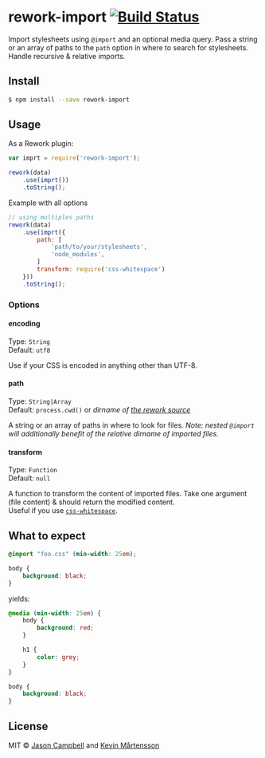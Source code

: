 # rework-import [![Build Status](http://img.shields.io/travis/reworkcss/rework-import.svg?style=flat)](https://travis-ci.org/reworkcss/rework-import)

Import stylesheets using `@import` and an optional media query. Pass a string or
an array of paths to the `path` option in where to search for stylesheets.
Handle recursive & relative imports.

## Install

```bash
$ npm install --save rework-import
```

## Usage

As a Rework plugin:

```js
var imprt = require('rework-import');

rework(data)
    .use(imprt())
    .toString();
```

Example with all options

```js
// using multiples paths
rework(data)
    .use(imprt({
        path: [
            'path/to/your/stylesheets',
            'node_modules',
        ]
        transform: require('css-whitespace')
    }))
    .toString();
```

### Options

#### encoding

Type: `String`  
Default: `utf8`

Use if your CSS is encoded in anything other than UTF-8.

#### path

Type: `String|Array`  
Default: `process.cwd()` or _dirname of [the rework source](https://github.com/reworkcss/css#cssparsecode-options)_

A string or an array of paths in where to look for files.
_Note: nested `@import` will additionally benefit of the relative dirname of imported files._

#### transform

Type: `Function`  
Default: `null`

A function to transform the content of imported files. Take one argument (file content) & should return the modified content.  
Useful if you use [`css-whitespace`](https://github.com/reworkcss/css-whitespace).

## What to expect

```css
@import "foo.css" (min-width: 25em);

body {
    background: black;
}
```

yields:

```css
@media (min-width: 25em) {
    body {
        background: red;
    }

    h1 {
        color: grey;
    }
}

body {
    background: black;
}
```

## License

MIT © [Jason Campbell](https://github.com/jxson) and [Kevin Mårtensson](http://github.com/kevva)
